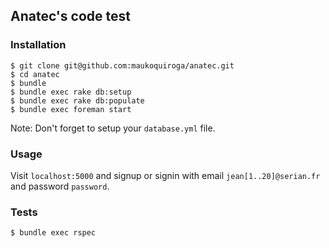## Anatec's code test

### Installation

    $ git clone git@github.com:maukoquiroga/anatec.git
    $ cd anatec
    $ bundle
    $ bundle exec rake db:setup
    $ bundle exec rake db:populate
    $ bundle exec foreman start

  Note: Don't forget to setup your ```database.yml``` file.

### Usage

  Visit ```localhost:5000``` and signup or signin with email ```jean[1..20]@serian.fr``` and password ```password```.

### Tests

    $ bundle exec rspec

